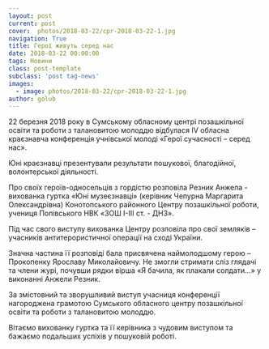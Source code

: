 ```yaml
---
layout: post
current: post
cover:  photos/2018-03-22/cpr-2018-03-22-1.jpg
navigation: True
title: Герої живуть серед нас
date: 2018-03-22 00:00:00
tags: Новини
class: post-template
subclass: 'post tag-news'
images:
  - image: photos/2018-03-22/cpr-2018-03-22-1.jpg
author: golub
---
```


22 березня 2018 року в Сумському обласному центрі позашкільної освіти та роботи з талановитою молоддю відбулася ІV обласна краєзнавча конференція учнівської молоді «Герої сучасності – серед нас». 

Юні краєзнавці презентували результати пошукової, благодійної, волонтерської діяльності.

Про своїх героїв-односельців з гордістю розповіла Резник Анжела -  вихованка гуртка «Юні музеєзнавці» (керівник Чепурна Маргарита Олександрівна) Конотопського районного Центру позашкільної роботи, учениця Попівського НВК «ЗОШ І-ІІІ ст. - ДНЗ».

Під час свого виступу вихованка Центру розповіла про свої земляків – учасників антитерористичної операції на сході України.

Значна частина її розповіді бала присвячена наймолодшому герою – Прокопенку Ярославу Миколайовичу. Не змогли стримати сліз глядачі та члени журі, почувши рядки вірша «Я бачила, як плакали солдати…» у виконанні Анжели Резник.

За змістовний та зворушливий виступ учасниця конференції нагороджена грамотою Сумського обласного центру позашкільної освіти та роботи з талановитою молоддю.

Вітаємо вихованку гуртка та її керівника з чудовим виступом та бажаємо подальших успіхів у пошуковій роботі.
